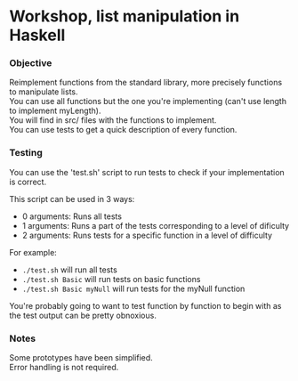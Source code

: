 # Workshop, list manipulation in Haskell

### Objective
Reimplement functions from the standard library, more precisely functions to manipulate lists.\
You can use all functions but the one you're implementing (can't use length to implement myLength).\
You will find in src/ files with the functions to implement.\
You can use tests to get a quick description of every function.


### Testing
You can use the 'test.sh' script to run tests to check if your implementation is correct.

This script can be used in 3 ways:
- 0 arguments: Runs all tests
- 1 arguments: Runs a part of the tests corresponding to a level of dificulty
- 2 arguments: Runs tests for a specific function in a level of difficulty

For example:
- ```./test.sh``` will run all tests
- ```./test.sh Basic``` will run tests on basic functions
- ```./test.sh Basic myNull``` will run tests for the myNull function

You're probably going to want to test function by function to begin with as the test output can be pretty obnoxious.


### Notes
Some prototypes have been simplified.\
Error handling is not required.
